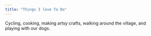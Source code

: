 ```yaml
---
title: "Things I love To Do"
---
```

Cycling, cooking, making artsy crafts, walking around the village, and playing with our dogs. 

